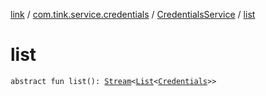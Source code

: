 [link](../../index.md) / [com.tink.service.credentials](../index.md) / [CredentialsService](index.md) / [list](./list.md)

# list

`abstract fun list(): `[`Stream`](../../com.tink.service.streaming.publisher/-stream/index.md)`<`[`List`](https://kotlinlang.org/api/latest/jvm/stdlib/kotlin.collections/-list/index.html)`<`[`Credentials`](../../com.tink.model.credentials/-credentials/index.md)`>>`